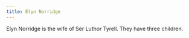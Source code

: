 ```yaml
---
title: Elyn Norridge
---
```


Elyn Norridge is the wife of Ser Luthor Tyrell. They have three children.


